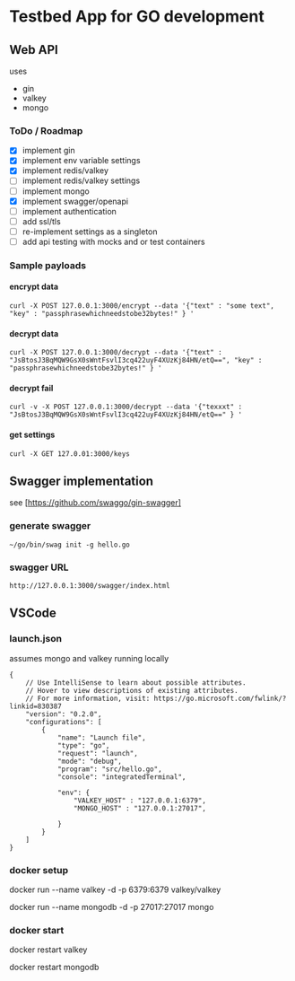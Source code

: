 
# Testbed App for GO development


## Web API

uses 
* gin
* valkey
* mongo


### ToDo / Roadmap

- [x] implement gin
- [x] implement env variable settings
- [x] implement redis/valkey
- [ ] implement redis/valkey settings
- [ ] implement mongo
- [x] implement swagger/openapi
- [ ] implement authentication
- [ ] add ssl/tls
- [ ] re-implement settings as a singleton
- [ ] add api testing with mocks and or test containers

### Sample payloads

#### encrypt data

`curl -X POST 127.0.0.1:3000/encrypt --data '{"text" : "some text", "key" : "passphrasewhichneedstobe32bytes!" } '`

#### decrypt data

`curl -X POST 127.0.0.1:3000/decrypt --data '{"text" : "JsBtosJ3BqMQW9GsX0sWntFsvlI3cq422uyF4XUzKj84HN/etQ==", "key" : "passphrasewhichneedstobe32bytes!" } '`

#### decrypt fail

 `curl -v -X POST 127.0.0.1:3000/decrypt --data '{"texxxt" : "JsBtosJ3BqMQW9GsX0sWntFsvlI3cq422uyF4XUzKj84HN/etQ==" } '`

 #### get settings

 `curl -X GET 127.0.01:3000/keys`



## Swagger implementation

see [https://github.com/swaggo/gin-swagger]

### generate swagger 

`~/go/bin/swag init -g hello.go`

### swagger URL

`http://127.0.0.1:3000/swagger/index.html`

## VSCode

### launch.json

assumes mongo and valkey running locally

```
{
    // Use IntelliSense to learn about possible attributes.
    // Hover to view descriptions of existing attributes.
    // For more information, visit: https://go.microsoft.com/fwlink/?linkid=830387
    "version": "0.2.0",
    "configurations": [
        {
            "name": "Launch file",
            "type": "go",
            "request": "launch",
            "mode": "debug",
            "program": "src/hello.go",
            "console": "integratedTerminal",
            
            "env": {
                "VALKEY_HOST" : "127.0.0.1:6379",
                "MONGO_HOST" : "127.0.0.1:27017",

            }
        }
    ]
}
```

### docker setup

docker run --name valkey -d -p 6379:6379 valkey/valkey

docker run --name mongodb -d -p 27017:27017 mongo


### docker start 

docker restart valkey

docker restart mongodb

